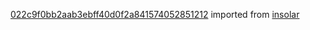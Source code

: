 [022c9f0bb2aab3ebff40d0f2a841574052851212](https://github.com/insolar/insolar/commit/022c9f0bb2aab3ebff40d0f2a841574052851212) imported from [insolar](https://github.com/insolar/insolar)
